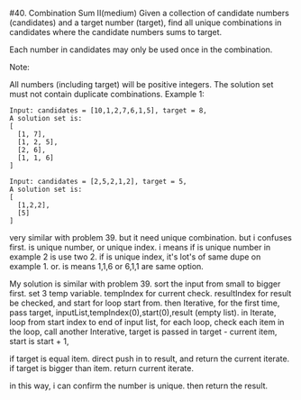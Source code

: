 #40. Combination Sum II(medium)
Given a collection of candidate numbers (candidates) and a target number (target), find all unique combinations in candidates where the candidate numbers sums to target.

Each number in candidates may only be used once in the combination.

Note:

All numbers (including target) will be positive integers.
The solution set must not contain duplicate combinations.
Example 1:
```
Input: candidates = [10,1,2,7,6,1,5], target = 8,
A solution set is:
[
  [1, 7],
  [1, 2, 5],
  [2, 6],
  [1, 1, 6]
]
```
```
Input: candidates = [2,5,2,1,2], target = 5,
A solution set is:
[
  [1,2,2],
  [5]
]
```

very similar with problem 39. but it need unique combination. but i confuses first. is unique number, or unique index. 
i means if is unique number in example 2 is use two 2. if is unique index, it's lot's of same dupe on example 1. or. is means 1,1,6 or 6,1,1 are same option.

My solution is similar with problem 39. sort the input from small to bigger first.
set 3 temp variable. tempIndex for current check. resultIndex for result be checked, and start for loop start from.
then Iterative, for the first time, pass target, inputList,tempIndex(0),start(0),result (empty list).
in Iterate, loop from start index to end of input list, for each loop, check each item in the loop, call another Interative, target is passed in target - current item, start is start + 1,

if target is equal item. direct push in to result, and return the current iterate. if target is bigger than item. return current iterate. 

in this way, i can confirm the number is unique. 
then return the result.

